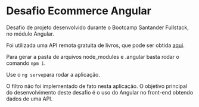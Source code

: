 # Desafio Ecommerce Angular

Desafio de projeto desenvolvido durante o Bootcamp Santander Fullstack, no módulo Angular.

Foi utilizada uma API remota gratuita de livros, que pode ser obtida [aqui](https://api.itbook.store/#api-overview).

Para gerar a pasta de arquivos node_modules e .angular basta rodar o comando `npm i`.

Use o `ng serve`para rodar a aplicação.

O filtro não foi implementado de fato nesta aplicação. O objetivo principal do desenvolvimento deste desafio é o uso do Angular no front-end obtendo dados de uma API. 


